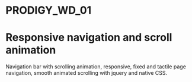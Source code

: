 # PRODIGY_WD_01

# Responsive navigation and scroll animation
Navigation bar with scrolling animation, responsive, fixed and tactile page navigation, smooth animated scrolling with jquery
and native CSS.
